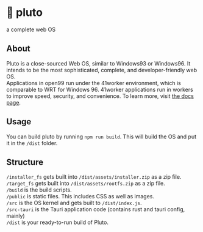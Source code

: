# 🌌 pluto
a complete web OS
## About
Pluto is a close-sourced Web OS, similar to Windows93 or Windows96. It intends to be the most sophisticated, complete, and developer-friendly web OS.  
Applications in open99 run under the 41worker environment, which is comparable to WRT for Windows 96. 41worker applications run in workers to improve speed, security, and convenience. To learn more, visit [the docs page](https://developers.pluto.stretch.wtf/learn/api/41worker).
## Usage
You can build pluto by running `npm run build`. This will build the OS and put it in the `/dist` folder.
## Structure
`/installer_fs` gets built into `/dist/assets/installer.zip` as a zip file.  
`/target_fs` gets built into `/dist/assets/rootfs.zip` as a zip file.  
`/build` is the build scripts.  
`/public` is static files. This includes CSS as well as images.  
`/src` is the OS kernel and gets built to `/dist/index.js`.  
`/src-tauri` is the Tauri application code (contains rust and tauri config, mainly)  
`/dist` is your ready-to-run build of Pluto.  
